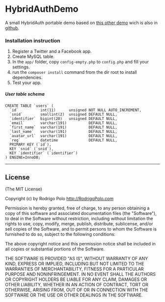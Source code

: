 # HybridAuthDemo
A small HybridAuth portable demo based on [this other demo](http://www.sitepoint.com/social-logins-php-hybridauth/) wich is also in [github](https://github.com/sitepoint-editors/HybridAuth-Demo-App).


### Installation instruction

1. Register a Twitter and a Facebook app.
2. Create MySQL table.
3. In the `app/` folder, copy `config-empty.php` to `config.php` and fill your settings.
4. run the `composer install` command from the dir root to install dependencies.
5. Test your app.

##### User table schema

```
CREATE TABLE `users` (
  `id`          int(11)      unsigned NOT NULL AUTO_INCREMENT,
  `snid`        smallint(2)  unsigned DEFAULT NULL,
  `identifier`  bigint(20)   unsigned DEFAULT NULL,
  `email`       varchar(191)          DEFAULT NULL,
  `first_name`  varchar(191)          DEFAULT NULL,
  `last_name`   varchar(191)          DEFAULT NULL,
  `avatar_url`  varchar(191)          DEFAULT NULL,
  `reg`         datetime              DEFAULT NULL,
  PRIMARY KEY (`id`),
  KEY `snid` (`snid`),
  KEY `identifier` (`identifier`)
) ENGINE=InnoDB;
```

-------

## License

(The MIT License)

Copyright (c) by Rodrigo Polo http://RodrigoPolo.com

Permission is hereby granted, free of charge, to any person obtaining a copy
of this software and associated documentation files (the "Software"), to deal
in the Software without restriction, including without limitation the rights
to use, copy, modify, merge, publish, distribute, sublicense, and/or sell
copies of the Software, and to permit persons to whom the Software is
furnished to do so, subject to the following conditions:

The above copyright notice and this permission notice shall be included in
all copies or substantial portions of the Software.

THE SOFTWARE IS PROVIDED "AS IS", WITHOUT WARRANTY OF ANY KIND, EXPRESS OR
IMPLIED, INCLUDING BUT NOT LIMITED TO THE WARRANTIES OF MERCHANTABILITY,
FITNESS FOR A PARTICULAR PURPOSE AND NONINFRINGEMENT. IN NO EVENT SHALL THE
AUTHORS OR COPYRIGHT HOLDERS BE LIABLE FOR ANY CLAIM, DAMAGES OR OTHER
LIABILITY, WHETHER IN AN ACTION OF CONTRACT, TORT OR OTHERWISE, ARISING FROM,
OUT OF OR IN CONNECTION WITH THE SOFTWARE OR THE USE OR OTHER DEALINGS IN
THE SOFTWARE.


